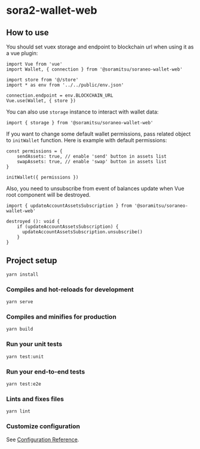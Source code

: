 # sora2-wallet-web

## How to use

You should set vuex storage and endpoint to blockchain url when using it as a vue plugin:
```
import Vue from 'vue'
import Wallet, { connection } from '@soramitsu/soraneo-wallet-web'

import store from '@/store'
import * as env from '../../public/env.json'

connection.endpoint = env.BLOCKCHAIN_URL
Vue.use(Wallet, { store })
```

You can also use `storage` instance to interact with wallet data:

```
import { storage } from '@soramitsu/soraneo-wallet-web'

```

If you want to change some default wallet permissions, pass related object to `initWallet` function.
Here is example with default permissions:

```
const permissions = {
    sendAssets: true, // enable 'send' button in assets list
    swapAssets: true, // enable 'swap' button in assets list
}

initWallet({ permissions })
```

Also, you need to unsubscribe from event of balances update when Vue root component will be destroyed.

```
import { updateAccountAssetsSubscription } from '@soramitsu/soraneo-wallet-web'

destroyed (): void {
    if (updateAccountAssetsSubscription) {
      updateAccountAssetsSubscription.unsubscribe()
    }
}
```

## Project setup
```
yarn install
```

### Compiles and hot-reloads for development
```
yarn serve
```

### Compiles and minifies for production
```
yarn build
```

### Run your unit tests
```
yarn test:unit
```

### Run your end-to-end tests
```
yarn test:e2e
```

### Lints and fixes files
```
yarn lint
```

### Customize configuration
See [Configuration Reference](https://cli.vuejs.org/config/).
